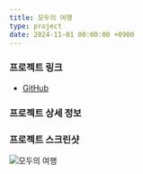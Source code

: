 ```yaml
---
title: 모두의 여행
type: project
date: 2024-11-01 00:00:00 +0900
---
```

### 프로젝트 링크
- [GitHub](https://github.com/username/project)

### 프로젝트 상세 정보

<!-- ![프로젝트 개요](/assets/img/project/everytrip/pr1_1.jpg)

![서비스 구현](/assets/img/project/everytrip/pr1_2.jpg)

![서비스 모니터링](/assets/img/project/everytrip/pr1_3.jpg) -->

### 프로젝트 스크린샷
![모두의 여행](/assets/img/projects/everytrip.gif) 
